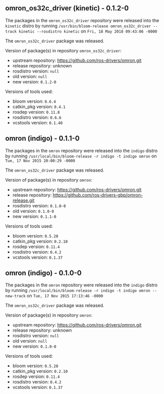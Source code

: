 ## omron_os32c_driver (kinetic) - 0.1.2-0

The packages in the `omron_os32c_driver` repository were released into the `kinetic` distro by running `/usr/bin/bloom-release omron_os32c_driver --track kinetic --rosdistro kinetic` on `Fri, 18 May 2018 09:43:06 -0000`

The `omron_os32c_driver` package was released.

Version of package(s) in repository `omron_os32c_driver`:

- upstream repository: https://github.com/ros-drivers/omron.git
- release repository: unknown
- rosdistro version: `null`
- old version: `null`
- new version: `0.1.2-0`

Versions of tools used:

- bloom version: `0.6.4`
- catkin_pkg version: `0.4.1`
- rosdep version: `0.11.8`
- rosdistro version: `0.6.6`
- vcstools version: `0.1.40`


## omron (indigo) - 0.1.1-0

The packages in the `omron` repository were released into the `indigo` distro by running `/usr/local/bin/bloom-release -r indigo -t indigo omron` on `Tue, 17 Nov 2015 20:00:29 -0000`

The `omron_os32c_driver` package was released.

Version of package(s) in repository `omron`:
- upstream repository: https://github.com/ros-drivers/omron.git
- release repository: https://github.com/ros-drivers-gbp/omron-release.git
- rosdistro version: `0.1.0-0`
- old version: `0.1.0-0`
- new version: `0.1.1-0`

Versions of tools used:
- bloom version: `0.5.20`
- catkin_pkg version: `0.2.10`
- rosdep version: `0.11.4`
- rosdistro version: `0.4.2`
- vcstools version: `0.1.37`


## omron (indigo) - 0.1.0-0

The packages in the `omron` repository were released into the `indigo` distro by running `/usr/local/bin/bloom-release -r indigo -t indigo omron --new-track` on `Tue, 17 Nov 2015 17:13:46 -0000`

The `omron_os32c_driver` package was released.

Version of package(s) in repository `omron`:
- upstream repository: https://github.com/ros-drivers/omron.git
- release repository: unknown
- rosdistro version: `null`
- old version: `null`
- new version: `0.1.0-0`

Versions of tools used:
- bloom version: `0.5.20`
- catkin_pkg version: `0.2.10`
- rosdep version: `0.11.4`
- rosdistro version: `0.4.2`
- vcstools version: `0.1.37`


